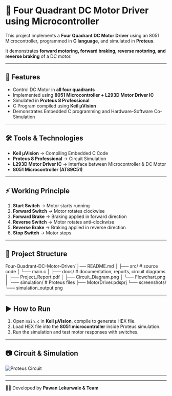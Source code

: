 # 🚀 Four Quadrant DC Motor Driver using Microcontroller

This project implements a **Four Quadrant DC Motor Driver** using an 8051 Microcontroller, programmed in **C language**, and simulated in **Proteus**.  

It demonstrates **forward motoring, forward braking, reverse motoring, and reverse braking** of a DC motor.

---

## 📌 Features
- Control DC Motor in **all four quadrants**
- Implemented using **8051 Microcontroller + L293D Motor Driver IC**
- Simulated in **Proteus 8 Professional**
- C Program compiled using **Keil µVision**
- Demonstrates Embedded C programming and Hardware-Software Co-Simulation

---

## 🛠 Tools & Technologies
- **Keil µVision** → Compiling Embedded C Code  
- **Proteus 8 Professional** → Circuit Simulation  
- **L293D Motor Driver IC** → Interface between Microcontroller & DC Motor  
- **8051 Microcontroller (AT89C51)**  

---

## ⚡ Working Principle
1. **Start Switch** → Motor starts running  
2. **Forward Switch** → Motor rotates clockwise  
3. **Forward Brake** → Braking applied in forward direction  
4. **Reverse Switch** → Motor rotates anti-clockwise  
5. **Reverse Brake** → Braking applied in reverse direction  
6. **Stop Switch** → Motor stops  

---

## 📂 Project Structure
Four-Quadrant-DC-Motor-Driver/
                   │── README.md
                   │
                   ├── src/                  # source code
                   │   └── main.c
                   │
                   ├── docs/                 # documentation, reports, circuit diagrams
                   │   ├── Project_Report.pdf
                   │   ├── Circuit_Diagram.png
                   │   └── Flowchart.png
                   │
                   └── simulation/           # Proteus files
                   ├── MotorDriver.pdsprj
                   └── screenshots/
                   └── simulation_output.png






---

## ▶️ How to Run
1. Open `main.c` in **Keil µVision**, compile to generate HEX file.  
2. Load HEX file into the **8051 microcontroller** inside Proteus simulation.  
3. Run the simulation and test motor responses with switches.  

---

## 📷 Circuit & Simulation
![Proteus Circuit](https://drive.google.com/file/d/1Eexzky63Lr3gLhoiOM7fn5JrcqbFsGEQ/view?usp=sharing)

---

 

---

👨‍💻 Developed by **Pawan Lekurwale & Team**
